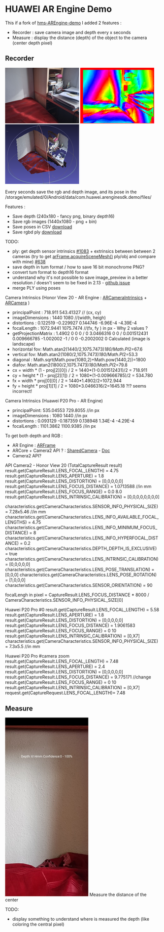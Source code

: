 # HUAWEI AR Engine Demo

This if a fork of [hms-AREngine-demo](https://github.com/HMS-Core/hms-AREngine-demo)
I added 2 features :
- Recorder : save camera image and depth every x seconds
- Measure : display the distance (depth) of the object to the camera (center depth pixel)

## Recorder

<img src="HwAREngineDemo/src/test/resources/00000012_image.jpg" width="240" /> ![](HwAREngineDemo/src/test/resources/00000012_depth.png) <img src="doc/plymeshlab.png" width="240" />

Every seconds save the rgb and depth image, and its pose in the /storage/emulated/0/Android/data/com.huawei.arenginesdk.demo/files/

Features :
- Save depth (240x180 - fancy png, binary depth16)
- Save rgb images (1440x1080 - png + bin)
- Save poses in CSV [download](doc/poses.csv)
- Save rgbd ply [download](HwAREngineDemo/src/test/resources/00000012.ply)

TODO:
- ply: get depth sensor intrinsics [#1083](https://github.com/google-ar/arcore-android-sdk/issues/1083) + extrinsics between between 2 cameras (try to get [arFrame.acquireSceneMesh()](https://developer.huawei.com/consumer/en/doc/development/HMSCore-References-V5/frame-0000001050121447-V5#EN-US_TOPIC_0000001050126786__section167911410271) ply/obj and compare with mine) [#638](https://github.com/google-ar/arcore-android-sdk/issues/638#issuecomment-438785104)
- save depth in tum format / how to save 16 bit monochrome PNG?
- convert tum format to depth16 format
- understand why it's not possible to save image_preview in a better resolution / doesn't seem to be fixed in 2.13 - [github issue](https://github.com/HMS-Core/hms-AREngine-demo/issues/7)
- merge PLY using poses

Camera Intrinsics (Honor View 20 - AR Engine : [ARCameraIntrinsics](https://developer.huawei.com/consumer/en/doc/HMSCore-References-V5/camera_intrinsics-0000001051140882-V5) + [ARCamera](https://developer.huawei.com/consumer/en/doc/development/HMSCore-Library-V5/camera-0000001050121437-V5) )
- principalPoint : 718.911 543.41327 // (cx, cy)
- imageDimensions : 1440 1080 //(width, heigh)
- distortions : 0.122519 -0.229927 0.144746 -6.96E-4 -4.39E-4
- focalLength : 1072.9441 1075.7474 //(fx, fy ) in px - Why 2 values ?  
- getProjectionMatrix : 1.4902 0 0 0 / 0 3.0466316 0 0 / 0.001512431 0.009666785 -1.002002 -1 / 0 0 -0.2002002 0
Calculated (image is landscape)
- horizontal fov: Math.atan2(1440/2,1075.7473)*180/Math.PI*2=67.6
- vertical   fov: Math.atan2(1080/2,1075.7473)*180/Math.PI*2=53.3
- diagonal : Math.sqrt(Math.pow(1080,2)+Math.pow(1440,2))=1800
- diafov: Math.atan2(1800/2,1075.7473)*180/Math.PI*2=79.8
- cx = width * (1 - proj[2][0]) / 2 = 1440*(1-0.001512431)/2 = 718.911
- cy = height * (1 - proj[2][1]) / 2 = 1080*(1-0.009666785)/2 = 534.780
- fx = width * proj[0][0] / 2 = 1440*1.4902/2=1072.944
- fy = height * proj[1][1] / 2 = 1080*3.0466316/2=1645.18 ?!? seems incorrect!

Camera Intrinsics (Huawei P20 Pro - AR Engine)
- principalPoint: 535.04553 729.8055 //in px
- imageDimensions : 1080 1440 //in px
- distortions : 0.093129 -0.187359 0.138948 1.34E-4 -4.29E-4
- focalLength : 1101.3862 1100.9385 //in px


To get both depth and RGB : 
- AR Engine : [ARFrame](https://developer.huawei.com/consumer/en/doc/HMSCore-References-V5/frame-0000001050121447-V5)
- ARCore + Camera2 API ? : [SharedCamera](https://developers.google.com/ar/reference/java/com/google/ar/core/SharedCamera) - [Doc](https://developers.google.com/ar/develop/java/camera-sharing)
- Camera2 API?


API Camera2 - Honor View 20
(TotalCaptureResult result)
result.get(CaptureResult.LENS_FOCAL_LENGTH) = 4.75
result.get(CaptureResult.LENS_APERTURE) = 1.8
result.get(CaptureResult.LENS_DISTORTION) = [0,0,0,0,0]
result.get(CaptureResult.LENS_FOCUS_DISTANCE) = 1.0713588 //in mm
result.get(CaptureResult.LENS_FOCUS_RANGE) = 0.0 8.0
result.get(CaptureResult.LENS_INTRINSIC_CALIBRATION) = [0,0,0,0,0,0,0,0]

characteristics.get(CameraCharacteristics.SENSOR_INFO_PHYSICAL_SIZE) = 7.28x5.46 //in mm
characteristics.get(CameraCharacteristics.LENS_INFO_AVAILABLE_FOCAL_LENGTHS) = 4.75
characteristics.get(CameraCharacteristics.LENS_INFO_MINIMUM_FOCUS_DISTANCE) = 8
characteristics.get(CameraCharacteristics.LENS_INFO_HYPERFOCAL_DISTANCE) = 0.2
characteristics.get(CameraCharacteristics.DEPTH_DEPTH_IS_EXCLUSIVE) = true
characteristics.get(CameraCharacteristics.LENS_INTRINSIC_CALIBRATION) = [0,0,0,0,0]
characteristics.get(CameraCharacteristics.LENS_POSE_TRANSLATION) = [0,0,0]
characteristics.get(CameraCharacteristics.LENS_POSE_ROTATION) = [1,0,0,0]
characteristics.get(CameraCharacteristics.SENSOR_ORIENTATION) = 90


focalLengh in pixel = CaptureResult.LENS_FOCUS_DISTANCE * 8000 / CameraCharacteristics.SENSOR_INFO_PHYSICAL_SIZE[0]


Huawei P20 Pro #0
result.get(CaptureResult.LENS_FOCAL_LENGTH) = 5.58
result.get(CaptureResult.LENS_APERTURE) = 1.8
result.get(CaptureResult.LENS_DISTORTION) = [0,0,0,0,0]
result.get(CaptureResult.LENS_FOCUS_DISTANCE) = 1.9061583
result.get(CaptureResult.LENS_FOCUS_RANGE) = 0 10
result.get(CaptureResult.LENS_INTRINSIC_CALIBRATION) = [0,X7]
characteristics.get(CameraCharacteristics.SENSOR_INFO_PHYSICAL_SIZE) = 7.3x5.5 //in mm

Huawei P20 Pro #camera zoom
result.get(CaptureResult.LENS_FOCAL_LENGTH) = 7.48
result.get(CaptureResult.LENS_APERTURE) = 2.4
result.get(CaptureResult.LENS_DISTORTION) = [0,0,0,0,0]
result.get(CaptureResult.LENS_FOCUS_DISTANCE) = 9.775171 //change
result.get(CaptureResult.LENS_FOCUS_RANGE) = 0 10
result.get(CaptureResult.LENS_INTRINSIC_CALIBRATION) = [0,X7]
request.get(CaptureRequest.LENS_FOCAL_LENGTH)= 7.48

## Measure

![Screenshot_resized25](doc/Screenshot_resized25.jpg)
Measure the distance of the center

TODO:
- display something to understand where is measured the depth (like coloring the central pixel)